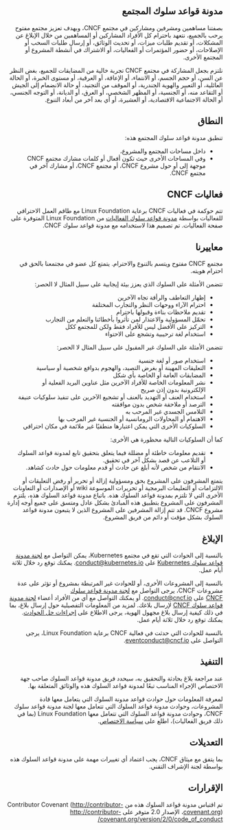 <div dir="rtl">

## مدونة قواعد سلوك المجتمع

بصفتنا مساهمين ومشرفين ومشاركين في مجتمع CNCF، وبهدف تعزيز مجتمع مفتوح يرحب بالجميع، نتعهد باحترام كل الأفراد المشاركين أو المساهمين من خلال الإبلاغ عن المشكلات، أو تقديم طلبات ميزات، أو تحديث الوثائق، أو إرسال طلبات السحب أو الإصلاحات، أو حضور المؤتمرات أو الفعاليات، أو الاشتراك في أنشطة المشروع أو المجتمع الأخرى.


نلتزم بجعل المشاركة في مجتمع CNCF تجربة خالية من المضايقات للجميع، بغض النظر عن السن، أو حجم الجسم، أو الانتماء، أو الإعاقة، أو العرقية، أو مستوى الخبرة، أو الحالة العائلية، أو التعبير والهوية الجندرية، أو الموقف من التجنيد، أو حالة الانضمام إلى الجيش أو التقاعد منه، أو الجنسية، أو المظهر الشخصي، أو العرق، أو الديانة، أو التوجه الجنسي، أو الحالة الاجتماعية الاقتصادية، أو العشيرة، أو أي بعد آخر من أبعاد التنوع.

## النطاق

تنطبق مدونة قواعد سلوك المجتمع هذه:

* داخل مساحات المجتمع والمشروع،
* وفي المساحات الأخرى حيث تكون أفعال أو كلمات مشارك مجتمع CNCF موجهة إلى أو حول مشروع CNCF، أو مجتمع CNCF، أو مشارك آخر في مجتمع CNCF.

## فعاليات CNCF

تتم حوكمة في فعاليات CNCF برعاية Linux Foundation مع طاقم العمل الاحترافي للفعاليات بواسطة <a href="https://events.linuxfoundation.org/code-of-conduct/">مدونة قواعد سلوك الفعاليات</a> من Linux Foundation المتوفرة على صفحة الفعاليات. تم تصميم هذا لاستخدامه مع مدونة قواعد سلوك CNCF.

## معاييرنا

مجتمع CNCF مفتوح ويتسم بالتنوع والاحترام. يتمتع كل عضو في مجتمعنا بالحق في احترام هويته.

تتضمن الأمثلة على السلوك الذي يعزز بيئة إيجابية على سبيل المثال لا الحصر:

* إظهار التعاطف والرأفة تجاه الآخرين
* احترام الآراء ووحهات النظر والتجارب المختلفة
* تقديم ملاحظات بناءة وقبولها باحترام
* تحمّل المسؤولبة والاعتذار لمن تأثروا بأخطائنا والتعلم من التجارب
* التركيز على الأفضل ليس للأفراد فقط ولكن للمجتمع ككل
* استخدام لغة ترحيبية وتشجع على الاحتواء

تتضمن الأمثلة على السلوك غير المقبول على سبيل المثال لا الحصر:

* استخدام صور أو لغة جنسية
* التعليقات المهينة أو بغرض التصيد، والهجوم بدوافع شخصية أو سياسية
* المضايقات العامة أو الخاصة بأي شكل
* نشر المعلومات الخاصة للأفراد الآخرين مثل عناوين البريد الفعلية أو الإلكترونية بدون إذن صريح
* استخدام العنف أو التهديد بالعنف أو تشجيع الآخرين على تنفيذ سلوكيات عنيفة
* الترصد أو ملاحقة شخص بدون موافقته
* التلامس الجسدي غير المرحب به
* الاهتمام أو المحاولات الرومانسية أو الجنسية غير المرحب بها
* السلوكيات الأخرى التي يمكن اعتبارها منطقيًا غير ملائمة في مكان احترافي

كما أن السلوكيات التالية محظورة هي الأخرى:

* تقديم معلومات خاطئة أو مضللة فيما يتعلق بتحقيق تابع لمدونة قواعد السلوك أو التلاعب عن قصد بشكل آخر في تحقيق.
* الانتقام من شخص لأنه أبلغ عن حادث أو قدم معلومات حول حادث كشاهد.

يتمتع المشرفون على المشروع بحق ومسؤولية إزالة أو تحرير أو رفض التعليقات أو الالتزامات أو التعليمات البرمجية أو تحريرات الموسوعة wiki أو الإصدارات أو التعاونات الأخرى التي لا تلتزم بمدونة قواعد السلوك هذه. باتباع مدونة قواعد السلوك هذه، يلتزم المشرفون على المشروع بتطبيق هذه المبادئ بشكل عادل ومتسق على جميع أوجه إدارة مشروع CNCF. قد تتم إزالة المشرفين على المشروع الذين لا يتبعون مدونة قواعد السلوك بشكل مؤقت أو دائم من فريق المشروع.

## الإبلاغ

بالنسبة إلى الحوادث التي تقع في مجتمع Kubernetes، يمكن التواصل مع <a href="https://git.k8s.io/community/committee-code-of-conduct">لجنة مدونة قواعد سلوك Kubernetes</a> على <a href="mailto:conduct@kubernetes.io">conduct@kubernetes.io</a>. يمكنك توقع رد خلال ثلاثة أيام عمل.

بالنسبة إلى المشروعات الأخرى، أو للحوادث غير المرتبطة بمشروع أو تؤثر على عدة مشروعات CNCF، يرجى التواصل مع <a href="https://www.cncf.io/conduct/committee/">لجنة مدونة قواعد سلوك CNCF</a> على <a href="mailto:conduct@cncf.io">conduct@cncf.io</a>. أو يمكنك التواصل مع أي من الأفراد أعضاء <a href="https://www.cncf.io/conduct/committee/">لجنة مدونة قواعد سلوك CNCF</a> لإرسال بلاغك. لمزيد من المعلومات التفصيلية حول إرسال بلاغ، بما في ذلك كيفية إرسال بلاغ مجهول الهوية، يرجى الاطلاع على <a href="https://github.com/cncf/foundation/blob/main/code-of-conduct/coc-incident-resolution-procedures.md">إجراءات حل الحوادث</a>. يمكنك توقع رد خلال ثلاثة أيام عمل.

بالنسبة للحوادث التي حدثت في فعالية CNCF برعاية Linux Foundation، يرجى التواصل على <a href="mailto:eventconduct@cncf.io">eventconduct@cncf.io</a>.

## التنفيذ

عند مراجعة بلاغ بحادثة والتحقيق به، سيحدد فريق مدونة قواعد السلوك صاحب جهة الاختصاص الإجراء المناسب تبعًا لمدونة قواعد السلوك هذه والوثائق المتعلقة بها.

لمعرفة المعلومات حول حوادث قواعد مدونة السلوك التي يتعامل معها قادة المشروعات، وحوادث مدونة قواعد السلوك التي تتعامل معها لجنة مدونة قواعد سلوك CNCF، وحوادث مدونة قواعد السلوك التي تتعامل معها Linux Foundation (بما في ذلك فريق الفعاليات)، اطلع على <a href="https://github.com/cncf/foundation/blob/main/code-of-conduct/coc-committee-jurisdiction-policy.md">سياسة الاختصاص</a>.

## التعديلات

بما يتفق مع ميثاق CNCF، يجب اعتماد أي تغييرات مهمة على مدونة قواعد السلوك هذه بواسطة لجنة الإشراف التقني.

## الإقرارات

تم اقتباس مدونة قواعد السلوك هذه من Contributor Covenant (<a href="http://contributor-covenant.org/">http://contributor-covenant.org</a>)، الإصدار 2.0 متوفر على <a href="http://contributor-covenant.org/version/2/0/code_of_conduct/">http://contributor-covenant.org/version/2/0/code_of_conduct/</a>

</div>
